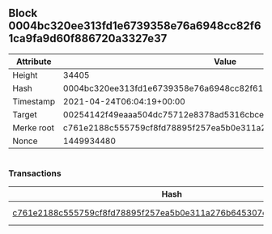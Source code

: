 ## Block 0004bc320ee313fd1e6739358e76a6948cc82f61ca9fa9d60f886720a3327e37

Attribute | Value
--- | ---
Height | 34405
Hash | 0004bc320ee313fd1e6739358e76a6948cc82f61ca9fa9d60f886720a3327e37
Timestamp | 2021-04-24T06:04:19+00:00
Target | 00254142f49eaaa504dc75712e8378ad5316cbcead634704b3734b6271167cc4
Merke root | c761e2188c555759cf8fd78895f257ea5b0e311a276b645307ee1fd980ddb062
Nonce | 1449934480

```

```

### Transactions

Hash | Amount
--- | ---
[c761e2188c555759cf8fd78895f257ea5b0e311a276b645307ee1fd980ddb062](c761e2188c555759cf8fd78895f257ea5b0e311a276b645307ee1fd980ddb062.md) | 10.00000000 SKEPTI 
